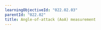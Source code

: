 ```yaml
---
learningObjectiveId: "022.02.03"
parentId: "022.02"
title: Angle-of-attack (AoA) measurement
---
```

